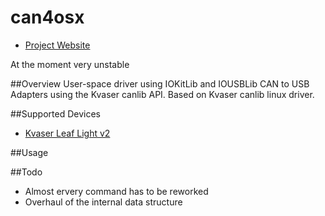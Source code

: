can4osx
=======
* [Project Website](http://aph-le.github.io/can4osx/)

At the moment very unstable

##Overview
User-space driver using IOKitLib and IOUSBLib CAN to USB Adapters using the Kvaser canlib API.
Based on Kvaser canlib linux driver.

##Supported Devices
* [Kvaser Leaf Light v2](http://www.kvaser.com/products/kvaser-leaf-light-v2/)


##Usage

##Todo
* Almost ervery command has to be reworked
* Overhaul of the internal data structure
